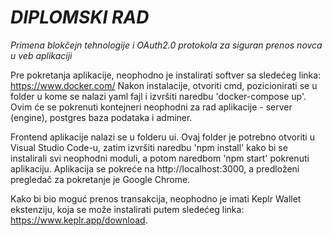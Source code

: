 # *DIPLOMSKI RAD*
*Primena blokčejn tehnologije i OAuth2.0 protokola za siguran prenos novca u veb aplikaciji*

Pre pokretanja aplikacije, neophodno je instalirati softver sa sledećeg linka: https://www.docker.com/ 
Nakon instalacije, otvoriti cmd, pozicionirati se u folder u kome se nalazi yaml fajl i izvršiti naredbu 'docker-compose up'.
Ovim će se pokrenuti kontejneri neophodni za rad aplikacije - server (engine), postgres baza podataka i adminer.

Frontend aplikacije nalazi se u folderu ui. Ovaj folder je potrebno otvoriti u Visual Studio Code-u, zatim izvršiti naredbu 'npm install' kako bi se instalirali svi neophodni moduli, a potom naredbom 'npm start' pokrenuti aplikaciju.
Aplikacija se pokreće na http://localhost:3000, a predloženi pregledač za pokretanje je Google Chrome.

Kako bi bio moguć prenos transakcija, neophodno je imati Keplr Wallet ekstenziju, koja se može instalirati putem sledećeg linka: https://www.keplr.app/download.

